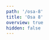 ```yaml
---
path: '/osa-8'
title: 'Osa 8'
overview: true
hidden: false
---
```


<pages-in-this-section></pages-in-this-section>

<exercises-in-this-section></exercises-in-this-section>
